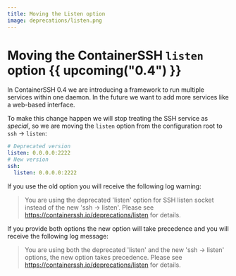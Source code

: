 ```yaml
---
title: Moving the Listen option
image: deprecations/listen.png
---
```


# Moving the ContainerSSH `listen` option {{ upcoming("0.4") }}

In ContainerSSH 0.4 we are introducing a framework to run multiple services within one daemon. In the future we want to add more services like a web-based interface.

To make this change happen we will stop treating the SSH service as *special*, so we are moving the `listen` option from the configuration root to `ssh` &rarr; `listen`:

```yaml
# Deprecated version
listen: 0.0.0.0:2222
# New version
ssh:
  listen: 0.0.0.0:2222
```

If you use the old option you will receive the following log warning:

> You are using the deprecated 'listen' option for SSH listen socket instead of the new 'ssh -> listen'. Please see https://containerssh.io/deprecations/listen for details.

If you provide both options the new option will take precedence and you will receive the following log message:

> You are using both the deprecated 'listen' and the new 'ssh -> listen' options, the new option takes precedence.  Please see https://containerssh.io/deprecations/listen for details.

